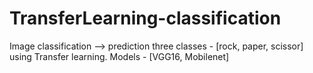 # TransferLearning-classification
Image classification --> prediction three classes - [rock, paper, scissor] using Transfer learning.
Models - [VGG16, Mobilenet]

